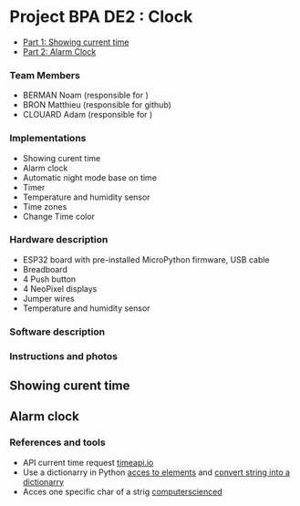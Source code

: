 # Project BPA DE2 : Clock

* [Part 1: Showing current time](#CurentTime)
* [Part 2: Alarm Clock](#AlarmClock)

### Team Members

* BERMAN Noam (responsible for )
* BRON Matthieu (responsible for github)
* CLOUARD Adam (responsible for )

### Implementations

* Showing curent time
* Alarm clock
* Automatic night mode base on time
* Timer
* Temperature and humidity sensor
* Time zones
* Change Time color

### Hardware description

* ESP32 board with pre-installed MicroPython firmware, USB cable
* Breadboard
* 4 Push button
* 4 NeoPixel displays
* Jumper wires
* Temperature and humidity sensor

### Software description

### Instructions and photos



<a name="CurentTime"></a>

## Showing curent time



<a name="AlarmClock"></a>

## Alarm clock




### References and tools

* API current time request [timeapi.io](https://timeapi.io/api/time/current/zone?timeZone=Europe/Prague)
* Use a dictionarry in Python [acces to elements](https://www.w3schools.com/python/python_dictionaries_access.asp) and [convert string into a dictionarry](https://www.geeksforgeeks.org/python-convert-string-dictionary-to-dictionary/)
* Acces one specific char of a strig [computerscienced](https://computerscienced.co.uk/site/knowledge-base/how-do-i-get-the-first-letter-of-a-string-in-python/)